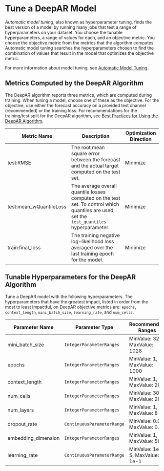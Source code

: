 # Tune a DeepAR Model<a name="deepar-tuning"></a>

*Automatic model tuning*, also known as hyperparameter tuning, finds the best version of a model by running many jobs that test a range of hyperparameters on your dataset\. You choose the tunable hyperparameters, a range of values for each, and an objective metric\. You choose the objective metric from the metrics that the algorithm computes\. Automatic model tuning searches the hyperparameters chosen to find the combination of values that result in the model that optimizes the objective metric\.

For more information about model tuning, see [Automatic Model Tuning](automatic-model-tuning.md)\.

## Metrics Computed by the DeepAR Algorithm<a name="deepar-metrics"></a>

The DeepAR algorithm reports three metrics, which are computed during training\. When tuning a model, choose one of these as the objective\. For the objective, use either the forecast accuracy on a provided test channel \(recommended\) or the training loss\. For recommendations for the training/test split for the DeepAR algorithm, see [ Best Practices for Using the DeepAR Algorithm](deepar.md#deepar_best_practices)\. 


| Metric Name | Description | Optimization Direction | 
| --- | --- | --- | 
| test:RMSE |  The root mean square error between the forecast and the actual target computed on the test set\.  |  Minimize  | 
| test:mean\_wQuantileLoss |  The average overall quantile losses computed on the test set\. To control which quantiles are used, set the `test_quantiles` hyperparameter\.   |  Minimize  | 
| train:final\_loss |  The training negative log\-likelihood loss averaged over the last training epoch for the model\.  |  Minimize  | 

## Tunable Hyperparameters for the DeepAR Algorithm<a name="deepar-tunable-hyperparameters"></a>

Tune a DeepAR model with the following hyperparameters\. The hyperparameters that have the greatest impact, listed in order from the most to least impactful, on DeepAR objective metrics are: `epochs`, `context_length`, `mini_batch_size`, `learning_rate`, and `num_cells`\.


| Parameter Name | Parameter Type | Recommended Ranges | 
| --- | --- | --- | 
| mini\_batch\_size |  `IntegerParameterRanges`  |  MinValue: 32, MaxValue: 1028  | 
| epochs |  `IntegerParameterRanges`  |  MinValue: 1, MaxValue: 1000  | 
| context\_length |  `IntegerParameterRanges`  |  MinValue: 1, MaxValue: 200  | 
| num\_cells |  `IntegerParameterRanges`  |  MinValue: 30, MaxValue: 200  | 
| num\_layers |  `IntegerParameterRanges`  |  MinValue: 1, MaxValue: 8  | 
| dropout\_rate |  `ContinuousParameterRange`  |  MinValue: 0\.00, MaxValue: 0\.2  | 
| embedding\_dimension |  `IntegerParameterRanges`  |  MinValue: 1, MaxValue: 50  | 
| learning\_rate |  `ContinuousParameterRange`  |  MinValue: 1e\-5, MaxValue: 1e\-1  | 